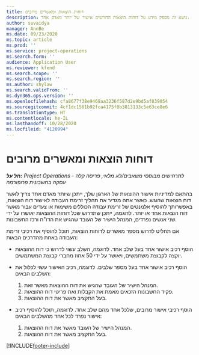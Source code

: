 ```yaml
---
title: דוחות הוצאות ומאשרים מרובים
description: נושא זה מספק מידע על דוחות הוצאות הדורשים אישור של יותר מאדם אחד.
author: suvaidya
manager: AnnBe
ms.date: 09/23/2020
ms.topic: article
ms.prod: ''
ms.service: project-operations
ms.search.form: ''
audience: Application User
ms.reviewer: kfend
ms.search.scope: ''
ms.search.region: ''
ms.author: shylaw
ms.search.validFrom: ''
ms.dyn365.ops.version: ''
ms.openlocfilehash: cfa8677f38e9468aa3236f587d2e9bd5af839054
ms.sourcegitcommit: 4cf1dc1561b92fca4175f0b3813133c5e63ce8e6
ms.translationtype: HT
ms.contentlocale: he-IL
ms.lasthandoff: 10/28/2020
ms.locfileid: "4120994"
---
```

# <a name="expense-reports-and-multiple-approvers"></a>דוחות הוצאות ומאשרים מרובים

_**חל על:** Project Operations לתרחישים מבוססי משאבים/לא מלאי, פריסה קלה - עסקה בחשבונית פרופורמה_

בהתאם למדיניות אישור ההוצאות של הארגון שלך, ייתכן שיותר מאדם אחד צריך לאשר דוח הוצאות שהוגש. כאשר אתה מגדיר את תהליך זרימת העבודה לאישור דוח הוצאות, באפשרותך להוסיף אלמנטים של זרימת עבודה הכוללים משימות או צעדים עבור מאשר דוח הוצאות אחד או יותר. לדוגמה, ייתכן שתדרוש שכל דוחות ההוצאות יאושרו על ידי שני אנשים נפרדים, המנהל הישיר של העובד שהגיש את הדו"ח ורכז החשבונות.

אם תחליט לדרוש מספר מאשרים לדוחות הוצאות, תוכל להוסיף את רכיבי זרימת העבודה באחת מהדרכים הבאות:

- הוסף רכיב אישור אחד בעל שלב אחד. לדוגמה, השלב עשוי לדרוש כי דוח ההוצאות יוקצה לקבוצת משתמשים, ויאושר על ידי 50 אחוז מחברי קבוצת המשתמשים.
- הוסף רכיב אישור אחד בעל מספר שלבים. לדוגמה, רכיב האישור עשוי לכלול את השלבים הבאים:

    1. המנהל הישיר של העובד שהגיש את דוח ההוצאות מאשר זאת.
    2. פקיד החשבונות הזכאים מאמת את הקבלות ואת פריטי דוח ההוצאות.
    3. בעל התקציב מאשר את דוח ההוצאות.

- הוסף רכיבי אישור מרובים, שלכל אחד מהם שלב אחד. לדוגמה, תוכל להוסיף רכיב אישור נפרד לכל אחד מהשלבים הבאים:

    1. המנהל הישיר של העובד מאשר את דוח ההוצאות.
    2. בעל התקציב מאשר את דוח ההוצאות.


[!INCLUDE[footer-include](../includes/footer-banner.md)]